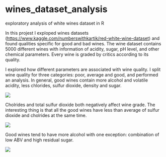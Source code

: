# wines_dataset_analysis
exploratory analysis of white wines dataset in R

In this projest I exploped wines datasets (https://www.kaggle.com/numberswithkartik/red-white-wine-dataset) and found qualities specific for good and bad wines.
The wine dataset contains 5000 different wines with information of acidity, sugar, pH level, and other chemical parameters. Every wine is graded by critics according to its quality.

I explored how different parameters are associated with wine quality. I split wine quality for three categories: poor, average and good, and performed an analysis. In general, good wines contain more alcohol and volatile acidity, less chlorides, sulfur dioxide, density and sugar. 

![](https://www.dropbox.com/s/ywasd4e905788f4/Screen%20Shot%202019-01-15%20at%203.53.32%20PM.png?dl=0)

Cholrides and total sulfur dioxide both negatively affect wine grade. The interesting thing is that all the good wines have less than average of sulfur dioxide and cholrides at the same time. 

![](https://www.dropbox.com/s/7rbp8s1l5r3g0sx/Screen%20Shot%202019-01-15%20at%203.54.23%20PM.png?dl=0)

Good wines tend to have more alcohol with one exception: combination of low ABV and high residual sugar.

![](https://www.dropbox.com/s/2biyolduwsrgm6f/Screen%20Shot%202019-01-15%20at%204.03.24%20PM.png?dl=0)
